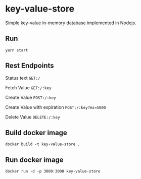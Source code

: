 # key-value-store

Simple key-value in-memory database implemented in Nodejs.

## Run

```
yarn start
```

## Rest Endpoints

Status text
`GET:/`

Fetch Value
`GET:/:key`

Create Value
`POST:/:key`

Create Value with expiration
`POST:/:key?ms=5000`

Delete Value
`DELETE:/:key`

## Build docker image

`docker build -t key-value-store .`

## Run docker image

`docker run -d -p 3000:3000 key-value-store`
